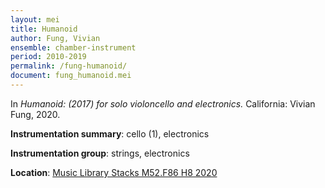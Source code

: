 ```yaml
---
layout: mei
title: Humanoid
author: Fung, Vivian
ensemble: chamber-instrument
period: 2010-2019
permalink: /fung-humanoid/
document: fung_humanoid.mei
---
```


In *Humanoid: (2017) for solo violoncello and electronics.* California: Vivian Fung, 2020.

**Instrumentation summary**: cello (1), electronics

**Instrumentation group**: strings, electronics 

**Location**: <a href="https://tufts.primo.exlibrisgroup.com/permalink/01TUN_INST/1kc9gia/alma991018232035403851" target="_blank">Music Library Stacks M52.F86 H8 2020</a>
